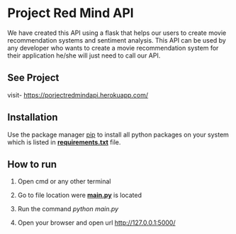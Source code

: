 # Project Red Mind API
We have created this API using a flask that helps our users to create movie recommendation systems and sentiment analysis. This API can be used by any developer who wants to create a movie recommendation system for their application he/she will just need to call our API.


## See Project

visit- https://porjectredmindapi.herokuapp.com/

## Installation

Use the package manager [pip](https://pip.pypa.io/en/stable/) to install all python packages on your system which is listed in **[requirements.txt](https://github.com/IntegratedMindHeart/api/blob/master/requirements.txt)** file.

## How to run

1. Open cmd or any other terminal

2. Go to file location were **[main.py](https://github.com/IntegratedMindHeart/api/blob/master/main.py)** is located

3. Run the command *python main.py*

4. Open your browser and open url http://127.0.0.1:5000/
